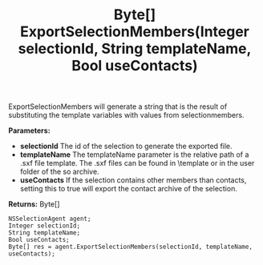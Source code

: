﻿---
uid: crmscript_ref_NSSelectionAgent_ExportSelectionMembers
title: Byte[] ExportSelectionMembers(Integer selectionId, String templateName, Bool useContacts)
intellisense: NSSelectionAgent.ExportSelectionMembers
keywords: NSSelectionAgent, ExportSelectionMembers
so.topic: reference
---

ExportSelectionMembers will generate a string that is the result of substituting the template variables with values from selectionmembers.

**Parameters:**
 - **selectionId** The id of the selection to generate the exported file.
 - **templateName** The templateName parameter is the relative path of a .sxf file template. The .sxf files can be found in \template or in the user folder of the so archive.
 - **useContacts** If the selection contains other members than contacts, setting this to true will export the contact archive of the selection.

**Returns:** Byte[]

```crmscript
NSSelectionAgent agent;
Integer selectionId;
String templateName;
Bool useContacts;
Byte[] res = agent.ExportSelectionMembers(selectionId, templateName, useContacts);
```

